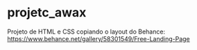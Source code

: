 # projetc_awax

Projeto de HTML e CSS copiando o layout do Behance:
https://www.behance.net/gallery/58301549/Free-Landing-Page
